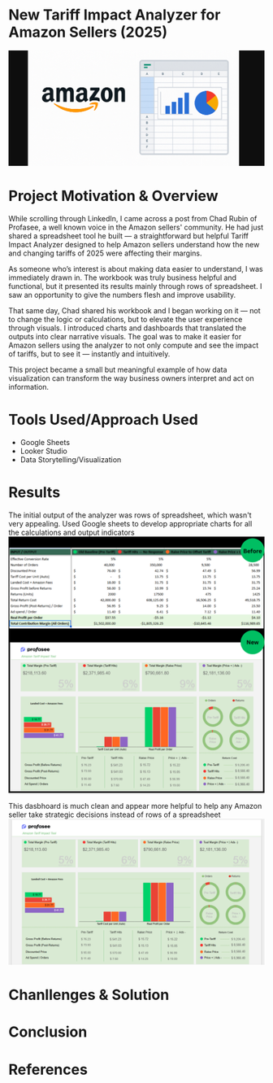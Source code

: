 # New Tariff Impact Analyzer for Amazon Sellers (2025)

![Project Banner](images/project_banner.png)

# Project Motivation & Overview
While scrolling through LinkedIn, I came across a post from Chad Rubin of Profasee, a well known voice in the Amazon sellers' community. He had just shared a spreadsheet tool he built — a straightforward but helpful Tariff Impact Analyzer designed to help Amazon sellers understand how the new and changing tariffs of 2025 were affecting their margins.

As someone who’s interest is about making data easier to understand, I was immediately drawn in. The workbook was truly business helpful and functional, but it presented its results mainly through rows of spreadsheet. I saw an opportunity to give the numbers flesh and improve usability.

That same day, Chad shared his workbook and I began working on it — not to change the logic or calculations, but to elevate the user experience through visuals. I introduced charts and dashboards that translated the outputs into clear narrative visuals. The goal was to make it easier for Amazon sellers using the analyzer to not only compute and see the impact of tariffs, but to see it — instantly and intuitively.

This project became a small but meaningful example of how data visualization can transform the way business owners interpret and act on information.

# Tools Used/Approach Used
* Google Sheets
* Looker Studio
* Data Storytelling/Visualization

# Results
The initial output of the analyzer was rows of spreadsheet, which wasn't very appealing. Used Google sheets to develop appropriate charts for all the calculations and output indicators
![Before & New](images/results.png)

This dasbhoard is much clean and appear more helpful to help any Amazon seller take strategic decisions instead of rows of a spreadsheet
![Before & New](images/Dashboard.png)

# Chanllenges & Solution

# Conclusion

# References
